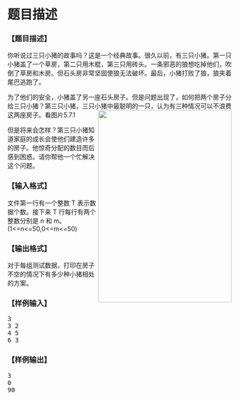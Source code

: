 # 题目描述


<h3>
【题目描述】
</h3>
<p>
你听说过三只小猪的故事吗？这是一个经典故事。很久以前，有三只小猪。第一只小猪盖了一个草房，第二只用木棍，第三只用砖头。一条邪恶的狼想吃掉他们，吹倒了草房和木房。但石头房非常坚固使狼无法破坏。最后，小猪打败了狼，狼夹着尾巴逃跑了。
</p>
<p>
为了他们的安全，小猪盖了另一座石头房子。但是问题出现了，如何把两个房子分给三只小猪？第三只小猪，三只小猪中最聪明的一只，认为有三种情况可以不浪费这两座房子。看图片5.7.1<img src="/upload/image/20121107/20121107002208_72530.jpg" width="300" height="432" align="right" alt=""/> 
</p>
<p>
但是将来会怎样？第三只小猪知道家庭的成长会使他们建造许多的房子。他惊奇分配的数目而后感到困惑。请你帮他一个忙解决这个问题。
</p>
<h3>
【输入格式】
</h3>
<p>
文件第一行有一个整数 T 表示数据个数。接下来 T 行每行有两个整数分别是 n 和 m。(1&lt;=n&lt;=50,0&lt;=m&lt;=50)
</p>
<h3>
【输出格式】
</h3>
<p>
对于每组测试数据，打印在房子不空的情况下有多少种小猪相处的方案。
</p>
<h3>
【样例输入】
</h3>
<pre>3
3 2
4 5
6 3
</pre>
<h3>
【样例输出】
</h3>
<pre>3
0
90
</pre>
